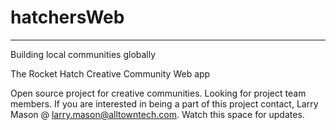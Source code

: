 hatchersWeb
===========

<hr>Building local communities globally</hr>

The Rocket Hatch Creative Community Web app

Open source project for creative communities. Looking for project team members. If you are interested in being a part of this project contact, Larry Mason @ larry.mason@alltowntech.com. Watch this space for updates.
